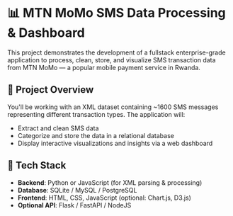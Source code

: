 # 📊 MTN MoMo SMS Data Processing & Dashboard

This project demonstrates the development of a fullstack enterprise-grade application to process, clean, store, and visualize SMS transaction data from MTN MoMo — a popular mobile payment service in Rwanda.

## 🚀 Project Overview

You'll be working with an XML dataset containing ~1600 SMS messages representing different transaction types. The application will:

- Extract and clean SMS data
- Categorize and store the data in a relational database
- Display interactive visualizations and insights via a web dashboard

## 🧱 Tech Stack

- **Backend**: Python or JavaScript (for XML parsing & processing)
- **Database**: SQLite / MySQL / PostgreSQL
- **Frontend**: HTML, CSS, JavaScript (optional: Chart.js, D3.js)
- **Optional API**: Flask / FastAPI / NodeJS


